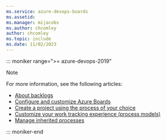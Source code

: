 ```yaml
---
ms.service: azure-devops-boards
ms.assetid: 
ms.manager: mijacobs
ms.author: chcomley
author: chcomley
ms.topic: include
ms.date: 11/02/2023
---
```


::: moniker range=">= azure-devops-2019"

> [!NOTE]   
> For more information, see the following articles:
> - [About backlogs](../backlogs/backlogs-overview.md)
> - [Configure and customize Azure Boards](../configure-customize.md)
> - [Create a project using the process of your choice](../../organizations/projects/create-project.md)
> - [Customize your work tracking experience (process models)](../../reference/customize-work.md)
> - [Manage inherited processes](../../organizations/settings/work/manage-process.md)

::: moniker-end
